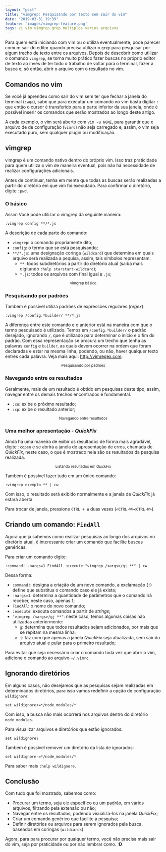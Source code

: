 ```yaml
---
layout: "post"
title: "vimgrep: Pesquisando por texto sem sair do vim"
date: "2019-03-31 19:39"
feature: 'images/vimgrep-feature.png'
tags: vi vim vimgrep grep multiplos varios arquivos
---
```


Para quem está iniciando com vim ou o utiliza eventualmente, pode parecer comum
sair do editor quando precisa utilizar o `grep` para pesquisar por algum trecho
de texto entre os arquivos. Depois de descobrir como utilizar o comando
`vimgrep`, se torna muito prático fazer buscas no próprio editor de texto ao
invés de ter todo o trabalho de voltar para o terminal, fazer a busca e, só
então, abrir o arquivo com o resultado no vim.

## Comandos no vim

Se você já aprendeu como sair do vim sem ter que fechar a janela do terminal
(`:wqa`), sabe que para executar um comando no vim basta digitar `:` que então
o cursor é transferido para a parte inferior da sua janela, onde é possível
inserir os comandos que serão mostrados ao longo deste artigo.

A cada exemplo, o vim será aberto com `vim -u NONE`, para garantir que
o arquivo de de configuração (`vimrc`) não seja carregado e, assim, o vim seja
executado puro, sem qualquer plugin ou modificação.

## vimgrep

vimgrep é um comando nativo dentro do próprio vim. Isso traz praticidade para
quem utiliza o vim de maneira eventual, pois não há necessidade de realizar
configurações adicionais.

Antes de continuar, tenha em mente que todas as buscas serão realizadas
a partir do diretório em que vim foi executado. Para confirmar o diretório,
digite `:pwd`.

### O básico

Assim Você pode utilizar o vimgrep da seguinte maneira:

```
:vimgrep config **/*.js
```

A descrição de cada parte do comando:

* `vimgrep`: o comando propriamente dito;
* `config`: o termo que se está pesquisando;
* `**/*.js`: uma designação coringa (`wildcard`) que determina em quais arquivo será realizada a pequisa, assim, tais símbolos representam:
    * `**`: todos subdiretórios a partir do diretório atual (saiba mais digitando `:help starstart-wildcard`);
    * `*.js`: todos os arquivos com final igual a `.js`;


<script id="asciicast-237787" src="https://asciinema.org/a/237787.js" async></script>
<center>
    <small>vimgrep básico</small>
</center>

### Pesquisando por padrões

Também é possível utiliza padrões de expressões regulares (_regex_):

```
:vimgrep /config.*builder/ **/*.js
```

A diferença entre este comando e o anterior está na maneira com que o termo
pesquisado é utilizado. Temos em `/config.*builder/` o padrão desejado,
ignorando `/`, que é utilizado para determinar o início e o fim do padrão. Com
essa representação se procura um trecho que tenha as palavras `config`
e `builder`, as quais devem ocorrer na ordem que foram declaradas e estar na
mesma linha, podendo, ou não, haver qualquer texto entres cada palavra. Veja
mais aqui: http://vimregex.com.

<script id="asciicast-237827" src="https://asciinema.org/a/237827.js" async></script>
<center>
    <small>Pesquisando por padrões</small>
</center>

### Navegando entre os resultados

Geralmente, mais de um resultado é obtido em pesquisas deste tipo, assim,
navegar entre os demais trechos encontrados é fundamental.

* `:cn`: exibe o próximo resultado;
* `:cp`: exibe o resultado anterior;

<script id="asciicast-237950" src="https://asciinema.org/a/237950.js" async></script>
<center>
    <small>Navegando entre resultados</small>
</center>


### Uma melhor apresentação - _QuickFix_

Ainda há uma maneira de exibir os resultados de forma mais agradável, digite
`:copen` e se abrirá a janela de apresentação de erros, chamada de _QuickFix_,
neste caso, o que é mostrado nela são os resultados da pesquisa realizada.

<script id="asciicast-237951" src="https://asciinema.org/a/237951.js" async></script>
<center>
    <small>Listando resultados em <i>QuickFix</i></small>
</center>

Também é possível fazer tudo em um único comando:

```
:vimgrep exemplo ** | cw
```

Com isso, o resultado será exibido normalmente e a janela de _QuickFix_ já
estará aberta.

Para trocar de janela, pressione `CTRL + W` duas vezes (`<CTRL-W><CTRL-W>`).

## Criando um comando: `FindAll`

Agora que já sabemos como realizar pesquisas ao longo dos arquivos no diretório
atual, é interessante criar um comando que facilite buscas genéricas.

Para criar um comando digite:

```
:command! -nargs=1 FindAll :execute "vimgrep /<args>/gj **" | cw
```

Dessa forma:
* `command!`: designa a criação de um novo comando, a exclamação (`!`) define que substitua o comando caso ele já exista;
* `-nargs=1`: determina a quantidade de parâmetros que o comando irá receber, neste caso, apenas 1;
* `FindAll`: o nome do novo comando;
* `:execute`: executa comandos a partir de _strings_;
* `"vimgrep /<args>/gj **"`: neste caso, temos algumas coisas não utilizadas anteriormente:
    * `g`: determina que todos resultados sejam adicionados, por mais que se repitam na mesma linha;
    * `j`: faz com que apenas a janela _QuickFix_ seja atualizada, sem sair do arquivo atual e pular para o primeiro resultado;

Para evitar que seja necessário criar o comando toda vez que abrir o vim,
adicione o comando ao arquivo `~/.vimrc`.

## Ignorando diretórios

Em alguns casos, não desejamos que as pesquisas sejam realizadas em
determinados diretórios, para isso vamos redefinir a opção de configuração
`wildignore`:

```
set wildignore+=*/node_modules/*
```

Com isso, a busca não mais ocorrerá nos arquivos dentro do diretório
`node_modules`.

Para visualizar arquivos e diretórios que estão ignorados:

```
set wildignore?
```

Também é possível remover um diretório da lista de ignorados:

```
set wildignore-=*/node_modules/*
```

Para saber mais `:help wildignore`.

## Conclusão

Com tudo que foi mostrado, sabemos como:
* Procurar um termo, seja ele específico ou um padrão, em vários arquivos, filtrando pela extensão ou não;
* Navegar entre os resultados, podendo visualizá-los na janela _QuickFix_;
* Criar um comando genérico que facilite a pesquisa;
* Definir diretórios ou arquivos para serem ignorados pela busca, baseados em coringas (`wildcards`).

Agora, para para procurar por qualquer termo, você não precisa mais sair do vim, seja por
praticidade ou por não lembrar como. **:D**

